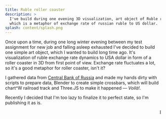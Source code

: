 ```yaml
---
title: Ruble roller coaster
description: >
  I've build during one evening 3D visualization, art object of Ruble roller coaster,
  which is a metaphor of exchange rate of russian ruble to US dollar.
splash: content/splash.png
---
```


Once upon a time, during one long winter evening between my test assignment for new job and falling asleep exhausted I've decided to build one simple art object, which I wanted to build long time ago. It's visualization of ruble exchange rate dynamics to USA dollar in form of a roller coaster in 3D from first point of view. Exchange rate fluctuates a lot, so it's a good metaphor for roller coaster, isn't it?

I gathered data from <a href="http://www.cbr.ru/currency_base/dynamics/?UniDbQuery.Posted=True&UniDbQuery.VAL_NM_RQ=r01235" target="_blank">Central Bank of Russia</a> and made my hands dirty with scripts to prepare data, Blender to create simple crossbars, which will build chart^W railroad track and Three.JS to make it happened — _Voilà!_.

Recently I decided that I'm too lazy to finalize it to perfect state, so I'm publishing it as is.

<a href="/ruble-roller-coaster" target="_blank">
	<marquee >Enjoy! 🎢</marquee>
</a>
